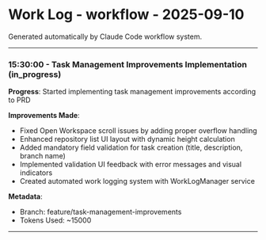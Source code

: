 # Work Log - workflow - 2025-09-10

Generated automatically by Claude Code workflow system.

---

### 15:30:00 - Task Management Improvements Implementation (in_progress)

**Progress**: Started implementing task management improvements according to PRD

**Improvements Made**:
- Fixed Open Workspace scroll issues by adding proper overflow handling
- Enhanced repository list UI layout with dynamic height calculation
- Added mandatory field validation for task creation (title, description, branch name)
- Implemented validation UI feedback with error messages and visual indicators
- Created automated work logging system with WorkLogManager service

**Metadata**:
- Branch: feature/task-management-improvements
- Tokens Used: ~15000

---
